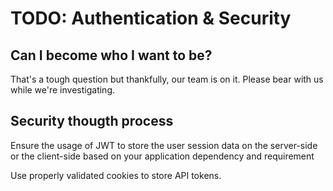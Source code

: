 # TODO: Authentication & Security

## Can I become who I want to be?

That's a tough question but thankfully, our team is on it. Please bear with us while we're investigating.

## Security thougth process 

Ensure the usage of JWT to store the user session data on the server-side or the client-side based on your application dependency and requirement

Use properly validated cookies to store API tokens.



